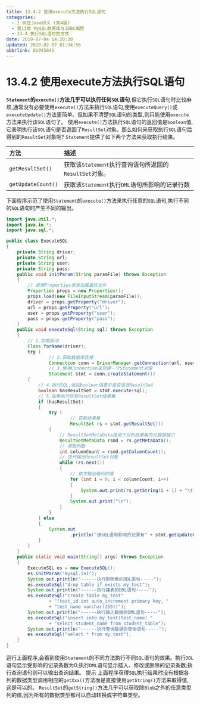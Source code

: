 ```yaml
---
title: 13.4.2 使用execute方法执行SQL语句
categories: 
  - 1 疯狂Java讲义 (第4版)
  - 第13章 MySQL数据库与JDBC编程
  - 13.4 执行SQL语句的方式
date: 2019-07-04 14:20:20
updated: 2020-02-07 01:34:56
abbrlink: 8b945643
---
```

# 13.4.2 使用execute方法执行SQL语句 #
**`Statement`的`execute()`方法几乎可以执行任何`SQL`语句**,但它执行`SQL`语句时比较麻烦,通常没有必要使用`execute()`方法来执行`SQL`语句,使用`executeQuery()`或`executeUpdate()`方法更简单。但如果不清楚`SQL`语句的类型,则只能使用`execute`方法来执行该`SQL`语句了。
使用`execute()`方法执行`SQL`语句的返回值是`boolean`值,它表明执行该`SQL`语句是否返回了`ResultSet`对象。那么如何来获取执行`SQL`语句后得到的`ResultSet`对象呢? `Statement`提供了如下两个方法来获取执行结果。

|方法|描述|
|:---|:---|
|`getResultSet()`|获取该`Statement`执行查询语句所返回的`ResultSet`对象。|
|`getUpdateCount()`|获取该`Statement`执行`DML`语句所影响的记录行数|

下面程序示范了使用`Statement`的`execute()`方法来执行任意的`SQL`语句,执行不同的`SQL`语句时产生不同的输出。
```java
import java.util.*;
import java.io.*;
import java.sql.*;

public class ExecuteSQL
{
    private String driver;
    private String url;
    private String user;
    private String pass;
    public void initParam(String paramFile) throws Exception
    {
        // 使用Properties类来加载属性文件
        Properties props = new Properties();
        props.load(new FileInputStream(paramFile));
        driver = props.getProperty("driver");
        url = props.getProperty("url");
        user = props.getProperty("user");
        pass = props.getProperty("pass");
    }
    public void executeSql(String sql) throws Exception
    {
        // 1.加载驱动
        Class.forName(driver);
        try (
                // 2.获取数据库连接
                Connection conn = DriverManager.getConnection(url, user, pass);
                // 3.使用Connection来创建一个Statement对象
                Statement stmt = conn.createStatement())
        {
            // 4.执行SQL,返回boolean值表示是否包含ResultSet
            boolean hasResultSet = stmt.execute(sql);
            // 5.如果执行后有ResultSet结果集
            if (hasResultSet)
            {
                try (
                        // 获取结果集
                        ResultSet rs = stmt.getResultSet())
                {
                    // ResultSetMetaData是用于分析结果集的元数据接口
                    ResultSetMetaData rsmd = rs.getMetaData();
                    // 获取列数
                    int columnCount = rsmd.getColumnCount();
                    // 迭代输出ResultSet对象
                    while (rs.next())
                    {
                        // 依次输出每列的值
                        for (int i = 0; i < columnCount; i++)
                        {
                            System.out.print(rs.getString(i + 1) + "\t");
                        }
                        System.out.print("\n");
                    }
                }
            } else
            {
                System.out
                        .println("该SQL语句影响的记录有" + stmt.getUpdateCount() + "条");
            }
        }
    }
    public static void main(String[] args) throws Exception
    {
        ExecuteSQL es = new ExecuteSQL();
        es.initParam("mysql.ini");
        System.out.println("------执行删除表的DDL语句-----");
        es.executeSql("drop table if exists my_test");
        System.out.println("------执行建表的DDL语句-----");
        es.executeSql("create table my_test"
                + "(test_id int auto_increment primary key, "
                + "test_name varchar(255))");
        System.out.println("------执行插入数据的DML语句-----");
        es.executeSql("insert into my_test(test_name) "
                + "select student_name from student_table");
        System.out.println("------执行查询数据的查询语句-----");
        es.executeSql("select * from my_test");
    }
}
```
运行上面程序,会看到使用`Statement`的不同方法执行不同`SQL`语句的效果。执行`DDL`语句显示受影响的记录条数为0;执行`DML`语句显示插入、修改或删除的记录条数;执行查询语句则可以输出查询结果。
提示
上面程序获得`SQL`执行结果时没有根据各列的数据类型调用相应的`getXxx()`方法而是直接使用`getString()`方法来取得值,这是可以的。 `ResultSet`的`getString()`方法几乎可以获取除`Blob`之外的任意类型列的值,因为所有的数据类型都可以自动转换成字符串类型。


